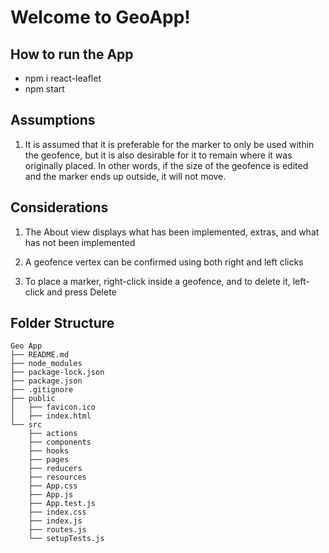 
# Welcome to GeoApp!

## How to run the App

- npm i react-leaflet
- npm start

## Assumptions

1. It is assumed that it is preferable for the marker to only be used within the geofence, but it is also desirable for it to remain where it was originally placed. In other words, if the size of the geofence is edited and the marker ends up outside, it will not move.

## Considerations

1. The About view displays what has been implemented, extras, and what has not been implemented

2. A geofence vertex can be confirmed using both right and left clicks

3. To place a marker, right-click inside a geofence, and to delete it, left-click and press Delete

## Folder Structure

```
Geo App
├── README.md
├── node_modules
├── package-lock.json
├── package.json
├── .gitignore
├── public
│   ├── favicon.ico
│   ├── index.html
└── src
    ├── actions
    ├── components
    ├── hooks
    ├── pages
    ├── reducers
    ├── resources
    ├── App.css
    ├── App.js
    ├── App.test.js
    ├── index.css
    ├── index.js
    ├── routes.js
    └── setupTests.js
```
